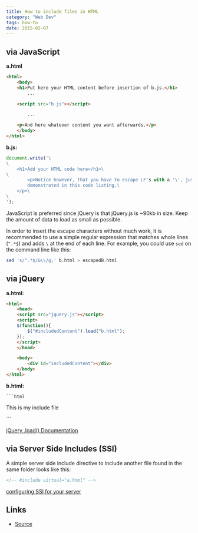 ```yaml
---
title: How to include files in HTML
category: "Web Dev"
tags: how-to
date: 2015-02-07
---
```


via JavaScript
---
**a.html**

```html
<html> 
    <body>
    <h1>Put here your HTML content before insertion of b.js.</h1>
        ...

    <script src="b.js"></script>

        ...

    <p>And here whatever content you want afterwards.</p>
    </body>
</html>
```
 
**b.js:**

```javascript
document.write('\
\
    <h1>Add your HTML code here</h1>\
\
        <p>Notice however, that you have to escape LF's with a '\', just like\
        demonstrated in this code listing.\
    </p>\
\
');
```
 
JavaScript is preferred since jQuery is that jQuery.js is ~90kb in size. Keep the amount of data to load as small as possible.

In order to insert the escape characters without much work, it is recommended to use a simple regular expression that matches whole lines (`^.*$`) and adds `\` at the end of each line. For example, you could use `sed` on the command line like this:

```bash
sed 's/^.*$/&\\/g;' b.html > escapedB.html
```

via jQuery
---
**a.html:**

```html
<html> 
    <head> 
    <script src="jquery.js"></script> 
    <script> 
    $(function(){
        $("#includedContent").load("b.html"); 
    });
    </script> 
    </head> 

    <body> 
        <div id="includedContent"></div>
    </body> 
</html>
```
 
**b.html:**

    ```html
<p> This is my include file </p>
```

[jQuery .load() Documentation](http://api.jquery.com/load/)

via Server Side Includes (SSI)
---
A simple server side include directive to include another file found in the same folder looks like this:

```html
<!-- #include virtual="a.html" --> 
```
 
[configuring SSI for your server](http://httpd.apache.org/docs/2.4/howto/ssi.html#configuring)

Links
---

- [Source](http://stackoverflow.com/questions/8988855/include-another-html-file-in-a-html-file)
